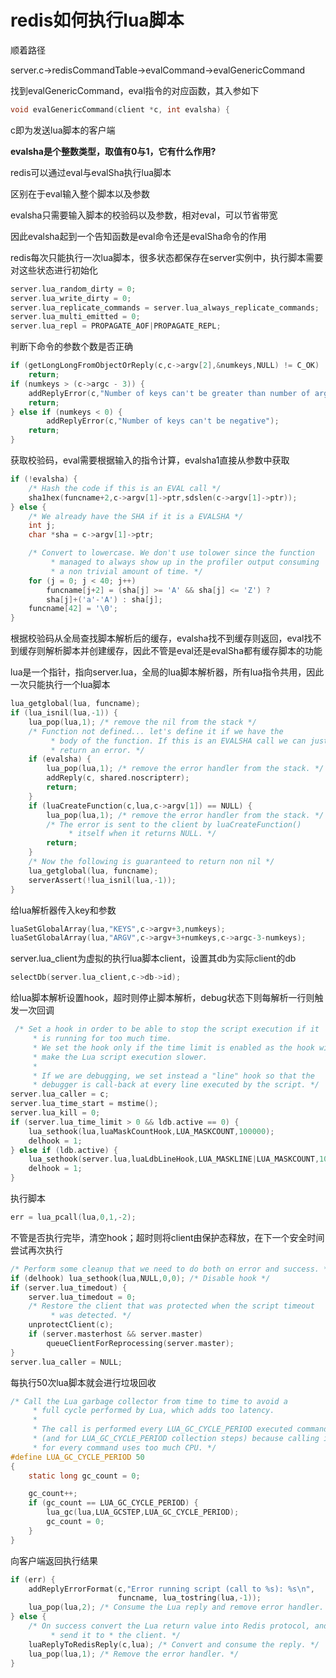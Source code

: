 # redis如何执行lua脚本

顺着路径

server.c->redisCommandTable->evalCommand->evalGenericCommand

找到evalGenericCommand，eval指令的对应函数，其入参如下

```c
void evalGenericCommand(client *c, int evalsha) {
```

c即为发送lua脚本的客户端

**evalsha是个整数类型，取值有0与1，它有什么作用?**

redis可以通过eval与evalSha执行lua脚本

区别在于eval输入整个脚本以及参数

evalsha只需要输入脚本的校验码以及参数，相对eval，可以节省带宽

因此evalsha起到一个告知函数是eval命令还是evalSha命令的作用



redis每次只能执行一次lua脚本，很多状态都保存在server实例中，执行脚本需要对这些状态进行初始化

```c
server.lua_random_dirty = 0;
server.lua_write_dirty = 0;
server.lua_replicate_commands = server.lua_always_replicate_commands;
server.lua_multi_emitted = 0;
server.lua_repl = PROPAGATE_AOF|PROPAGATE_REPL;
```



判断下命令的参数个数是否正确

```c
if (getLongLongFromObjectOrReply(c,c->argv[2],&numkeys,NULL) != C_OK)
    return;
if (numkeys > (c->argc - 3)) {
    addReplyError(c,"Number of keys can't be greater than number of args");
    return;
} else if (numkeys < 0) {
        addReplyError(c,"Number of keys can't be negative");
    return;
}
```



获取校验码，eval需要根据输入的指令计算，evalsha1直接从参数中获取

```c
if (!evalsha) {
    /* Hash the code if this is an EVAL call */
    sha1hex(funcname+2,c->argv[1]->ptr,sdslen(c->argv[1]->ptr));
} else {
    /* We already have the SHA if it is a EVALSHA */
    int j;
    char *sha = c->argv[1]->ptr;

    /* Convert to lowercase. We don't use tolower since the function
         * managed to always show up in the profiler output consuming
         * a non trivial amount of time. */
    for (j = 0; j < 40; j++)
        funcname[j+2] = (sha[j] >= 'A' && sha[j] <= 'Z') ?
        sha[j]+('a'-'A') : sha[j];
    funcname[42] = '\0';
}
```



根据校验码从全局查找脚本解析后的缓存，evalsha找不到缓存则返回，eval找不到缓存则解析脚本并创建缓存，因此不管是eval还是evalSha都有缓存脚本的功能

lua是一个指针，指向server.lua，全局的lua脚本解析器，所有lua指令共用，因此一次只能执行一个lua脚本

```c
lua_getglobal(lua, funcname);
if (lua_isnil(lua,-1)) {
    lua_pop(lua,1); /* remove the nil from the stack */
    /* Function not defined... let's define it if we have the
         * body of the function. If this is an EVALSHA call we can just
         * return an error. */
    if (evalsha) {
        lua_pop(lua,1); /* remove the error handler from the stack. */
        addReply(c, shared.noscripterr);
        return;
    }
    if (luaCreateFunction(c,lua,c->argv[1]) == NULL) {
        lua_pop(lua,1); /* remove the error handler from the stack. */
        /* The error is sent to the client by luaCreateFunction()
             * itself when it returns NULL. */
        return;
    }
    /* Now the following is guaranteed to return non nil */
    lua_getglobal(lua, funcname);
    serverAssert(!lua_isnil(lua,-1));
}
```

给lua解析器传入key和参数

```c
luaSetGlobalArray(lua,"KEYS",c->argv+3,numkeys);
luaSetGlobalArray(lua,"ARGV",c->argv+3+numkeys,c->argc-3-numkeys);
```

server.lua_client为虚拟的执行lua脚本client，设置其db为实际client的db

```c
selectDb(server.lua_client,c->db->id);
```

给lua脚本解析设置hook，超时则停止脚本解析，debug状态下则每解析一行则触发一次回调

```c
 /* Set a hook in order to be able to stop the script execution if it
     * is running for too much time.
     * We set the hook only if the time limit is enabled as the hook will
     * make the Lua script execution slower.
     *
     * If we are debugging, we set instead a "line" hook so that the
     * debugger is call-back at every line executed by the script. */
server.lua_caller = c;
server.lua_time_start = mstime();
server.lua_kill = 0;
if (server.lua_time_limit > 0 && ldb.active == 0) {
    lua_sethook(lua,luaMaskCountHook,LUA_MASKCOUNT,100000);
    delhook = 1;
} else if (ldb.active) {
    lua_sethook(server.lua,luaLdbLineHook,LUA_MASKLINE|LUA_MASKCOUNT,100000);
    delhook = 1;
}
```

执行脚本

```c
err = lua_pcall(lua,0,1,-2);
```



不管是否执行完毕，清空hook；超时则将client由保护态释放，在下一个安全时间尝试再次执行

```c
/* Perform some cleanup that we need to do both on error and success. */
if (delhook) lua_sethook(lua,NULL,0,0); /* Disable hook */
if (server.lua_timedout) {
    server.lua_timedout = 0;
    /* Restore the client that was protected when the script timeout
         * was detected. */
    unprotectClient(c);
    if (server.masterhost && server.master)
        queueClientForReprocessing(server.master);
}
server.lua_caller = NULL;
```



每执行50次lua脚本就会进行垃圾回收

```c
/* Call the Lua garbage collector from time to time to avoid a
     * full cycle performed by Lua, which adds too latency.
     *
     * The call is performed every LUA_GC_CYCLE_PERIOD executed commands
     * (and for LUA_GC_CYCLE_PERIOD collection steps) because calling it
     * for every command uses too much CPU. */
#define LUA_GC_CYCLE_PERIOD 50
{
    static long gc_count = 0;

    gc_count++;
    if (gc_count == LUA_GC_CYCLE_PERIOD) {
        lua_gc(lua,LUA_GCSTEP,LUA_GC_CYCLE_PERIOD);
        gc_count = 0;
    }
}
```



向客户端返回执行结果

```c
if (err) {
    addReplyErrorFormat(c,"Error running script (call to %s): %s\n",
                        funcname, lua_tostring(lua,-1));
    lua_pop(lua,2); /* Consume the Lua reply and remove error handler. */
} else {
    /* On success convert the Lua return value into Redis protocol, and
         * send it to * the client. */
    luaReplyToRedisReply(c,lua); /* Convert and consume the reply. */
    lua_pop(lua,1); /* Remove the error handler. */
}
```

